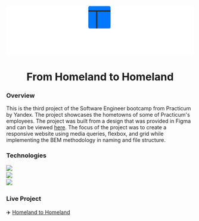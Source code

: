 <div align="center"><img src="./images/logo.svg"></div>

<h1 align="center">From Homeland to Homeland</h1>
  
### Overview

This is the third project of the Software Engineer bootcamp from Practicum by Yandex. The project showcases the hometowns of some of Practicum's employees. The project was built from a design that was provided in Figma and can be viewed [here](https://www.figma.com/file/1zCYcflj6BJx5VqOvXU9nb/Sprint-3-From-Homeland-to-Homeland-desktop-mobile?node-id=0%3A1). The focus of the project was to create a responsive website using media queries, flexbox, and grid while implementing the BEM methodology in naming and file structure.

### Technologies

<a href="https://www.w3.org/html/" target="_blank"> <img src="https://img.icons8.com/color/48/000000/html-5.png"/> </a>
<br>
<a href="https://www.w3schools.com/css/" target="_blank"> <img src="https://img.icons8.com/color/48/000000/css3.png"/> </a>
<br>
<a href="https://git-scm.com/" target="_blank"> <img src="https://img.icons8.com/color/48/000000/git.png"/> </a>

### Live Project

:airplane: [Homeland to Homeland](https://fillharris.github.io/web_project_3/)
